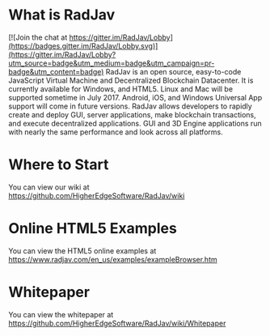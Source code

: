 # What is RadJav

[![Join the chat at https://gitter.im/RadJav/Lobby](https://badges.gitter.im/RadJav/Lobby.svg)](https://gitter.im/RadJav/Lobby?utm_source=badge&utm_medium=badge&utm_campaign=pr-badge&utm_content=badge)
RadJav is an open source, easy-to-code JavaScript Virtual Machine and Decentralized Blockchain Datacenter. 
It is currently available for Windows, and HTML5. Linux and Mac will be supported sometime in July 2017. 
Android, iOS, and Windows Universal App support will come in future versions. RadJav allows developers to 
rapidly create and deploy GUI, server applications, make blockchain transactions, and execute decentralized 
applications. GUI and 3D Engine applications run with nearly the same performance and look across all platforms.

# Where to Start
You can view our wiki at https://github.com/HigherEdgeSoftware/RadJav/wiki

# Online HTML5 Examples
You can view the HTML5 online examples at https://www.radjav.com/en_us/examples/exampleBrowser.htm


# Whitepaper
You can view the whitepaper at https://github.com/HigherEdgeSoftware/RadJav/wiki/Whitepaper
